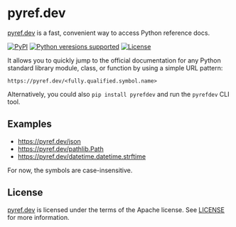 # pyref.dev

[pyref.dev](https://pyref.dev) is a fast, convenient way to access Python reference docs.

<p>
<a href="https://pypi.org/project/pyrefdev"><img alt="PyPI" src="https://img.shields.io/pypi/v/pyrefdev"></a>
<a href="https://pypi.org/project/pyrefdev"><img alt="Python veresions supported" src="https://img.shields.io/pypi/pyversions/pyrefdev"></a>
<a href="https://github.com/mangoumbrella/pyref.dev/blob/main/LICENSE"><img alt="License" src="https://img.shields.io/pypi/l/pyrefdev.svg"></a>
</p>

It allows you to quickly jump to the official documentation for any Python standard library module, class, or function by using a simple URL pattern:

```
https://pyref.dev/<fully.qualified.symbol.name>
```

Alternatively, you could also `pip install pyrefdev` and run the `pyrefdev` CLI tool.

## Examples

* https://pyref.dev/json
* https://pyref.dev/pathlib.Path
* https://pyref.dev/datetime.datetime.strftime

For now, the symbols are case-insensitive.

## License

[pyref.dev](https://pyref.dev) is licensed under the terms of the Apache license. See [LICENSE](LICENSE) for more information.
